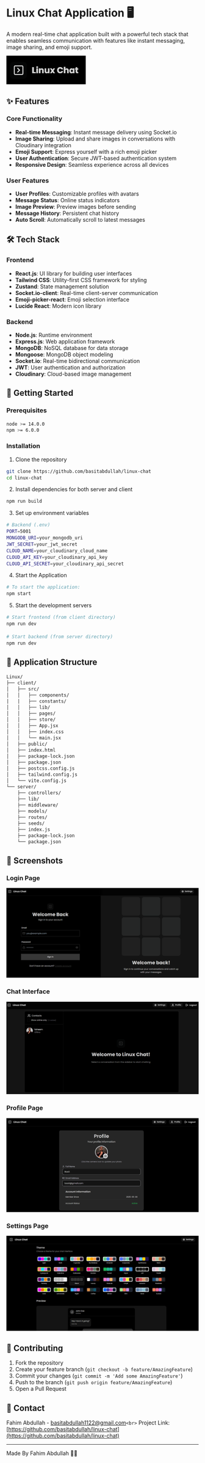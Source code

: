 # Linux Chat Application 🖥️

A modern real-time chat application built with a powerful tech stack that enables seamless communication with features like instant messaging, image sharing, and emoji support.

![Linux Chat Logo](client/public/logo.png)

## ✨ Features

### Core Functionality

- **Real-time Messaging**: Instant message delivery using Socket.io
- **Image Sharing**: Upload and share images in conversations with Cloudinary integration
- **Emoji Support**: Express yourself with a rich emoji picker
- **User Authentication**: Secure JWT-based authentication system
- **Responsive Design**: Seamless experience across all devices

### User Features

- **User Profiles**: Customizable profiles with avatars
- **Message Status**: Online status indicators
- **Image Preview**: Preview images before sending
- **Message History**: Persistent chat history
- **Auto Scroll**: Automatically scroll to latest messages

## 🛠️ Tech Stack

### Frontend

- **React.js**: UI library for building user interfaces
- **Tailwind CSS**: Utility-first CSS framework for styling
- **Zustand**: State management solution
- **Socket.io-client**: Real-time client-server communication
- **Emoji-picker-react**: Emoji selection interface
- **Lucide React**: Modern icon library

### Backend

- **Node.js**: Runtime environment
- **Express.js**: Web application framework
- **MongoDB**: NoSQL database for data storage
- **Mongoose**: MongoDB object modeling
- **Socket.io**: Real-time bidirectional communication
- **JWT**: User authentication and authorization
- **Cloudinary**: Cloud-based image management

## 🚀 Getting Started

### Prerequisites

```bash
node >= 14.0.0
npm >= 6.0.0
```

### Installation

1. Clone the repository

```bash
git clone https://github.com/basitabdullah/linux-chat
cd linux-chat
```

2. Install dependencies for both server and client

```bash
npm run build
```

3. Set up environment variables

```bash
# Backend (.env)
PORT=5001
MONGODB_URI=your_mongodb_uri
JWT_SECRET=your_jwt_secret
CLOUD_NAME=your_cloudinary_cloud_name
CLOUD_API_KEY=your_cloudinary_api_key
CLOUD_API_SECRET=your_cloudinary_api_secret
```

4. Start the Application

```bash
# To start the application:
npm start
```

5. Start the development servers

```bash
# Start frontend (from client directory)
npm run dev

# Start backend (from server directory)
npm run dev
```

## 📱 Application Structure

```
Linux/
├── client/
│   ├── src/
│   │   ├── components/
|   |   ├── constants/
│   │   ├── lib/
│   │   ├── pages/
│   │   ├── store/
│   │   ├── App.jsx
│   │   ├── index.css
│   │   └── main.jsx
│   ├── public/
│   ├── index.html
│   ├── package-lock.json
│   ├── package.json
│   ├── postcss.config.js
│   ├── tailwind.config.js
│   └── vite.config.js
└── server/
    ├── controllers/
    ├── lib/
    ├── middleware/
    ├── models/
    ├── routes/
    ├── seeds/
    ├── index.js
    ├── package-lock.json
    └── package.json
```

## 🎨 Screenshots

### Login Page

![Login Page](client/public/login.png)

### Chat Interface

![Chat Interface](client/public/chat.png)

### Profile Page

![Profile Page](client/public/profile.png)

### Settings Page

![Settings Page](client/public/settings.png)

## 🤝 Contributing

1. Fork the repository
2. Create your feature branch (`git checkout -b feature/AmazingFeature`)
3. Commit your changes (`git commit -m 'Add some AmazingFeature'`)
4. Push to the branch (`git push origin feature/AmazingFeature`)
5. Open a Pull Request

## 📧 Contact

Fahim Abdullah - basitabdullah1122@gmail.com`<br>`
Project Link: [https://github.com/basitabdullah/linux-chat](https://github.com/basitabdullah/linux-chat)

---

Made By Fahim Abdullah 🧑‍💻
